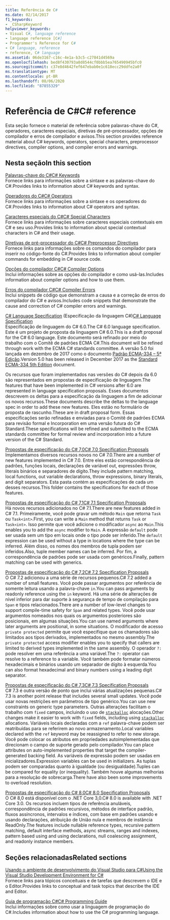 ```yaml
---
title: Referência de C#
ms.date: 02/14/2017
f1_keywords:
- _CSharpKeyword
helpviewer_keywords:
- Visual C#, language reference
- language reference [C#]
- Programmer's Reference for C#
- C# language, reference
- reference, C# language
ms.assetid: 06de3167-c16c-4e1a-b3c5-c27841d4569a
ms.openlocfilehash: bed8f430793a8d8544cf0bbb5ea765490945bfc0
ms.sourcegitcommit: c37e8d4642fef647ebab0e1c618ecc29ddfe2a0f
ms.translationtype: MT
ms.contentlocale: pt-BR
ms.lasthandoff: 08/06/2020
ms.locfileid: "87855329"
---
```

# <a name="c-reference"></a><span data-ttu-id="38327-102">Referência de C#</span><span class="sxs-lookup"><span data-stu-id="38327-102">C# reference</span></span>

<span data-ttu-id="38327-103">Esta seção fornece o material de referência sobre palavras-chave do C#, operadores, caracteres especiais, diretivas de pré-processador, opções de compilador e erros de compilador e avisos.</span><span class="sxs-lookup"><span data-stu-id="38327-103">This section provides reference material about C# keywords, operators, special characters, preprocessor directives, compiler options, and compiler errors and warnings.</span></span>  
  
## <a name="in-this-section"></a><span data-ttu-id="38327-104">Nesta seção</span><span class="sxs-lookup"><span data-stu-id="38327-104">In this section</span></span>

 [<span data-ttu-id="38327-105">Palavras-chave do C#</span><span class="sxs-lookup"><span data-stu-id="38327-105">C# Keywords</span></span>](./keywords/index.md)  
 <span data-ttu-id="38327-106">Fornece links para informações sobre a sintaxe e as palavras-chave do C#.</span><span class="sxs-lookup"><span data-stu-id="38327-106">Provides links to information about C# keywords and syntax.</span></span>  
  
 [<span data-ttu-id="38327-107">Operadores do C#</span><span class="sxs-lookup"><span data-stu-id="38327-107">C# Operators</span></span>](./operators/index.md)  
 <span data-ttu-id="38327-108">Fornece links para informações sobre a sintaxe e os operadores do C#.</span><span class="sxs-lookup"><span data-stu-id="38327-108">Provides links to information about C# operators and syntax.</span></span>  

 [<span data-ttu-id="38327-109">Caracteres especiais do C#</span><span class="sxs-lookup"><span data-stu-id="38327-109">C# Special Characters</span></span>](./tokens/index.md)  
 <span data-ttu-id="38327-110">Fornece links para informações sobre caracteres especiais contextuais em C# e seu uso.</span><span class="sxs-lookup"><span data-stu-id="38327-110">Provides links to information about special contextual characters in C# and their usage.</span></span>  

 [<span data-ttu-id="38327-111">Diretivas de pré-processador do C#</span><span class="sxs-lookup"><span data-stu-id="38327-111">C# Preprocessor Directives</span></span>](./preprocessor-directives/index.md)  
 <span data-ttu-id="38327-112">Fornece links para informações sobre os comandos do compilador para inserir no código-fonte do C#.</span><span class="sxs-lookup"><span data-stu-id="38327-112">Provides links to information about compiler commands for embedding in C# source code.</span></span>  
  
 [<span data-ttu-id="38327-113">Opções do compilador C#</span><span class="sxs-lookup"><span data-stu-id="38327-113">C# Compiler Options</span></span>](./compiler-options/index.md)  
 <span data-ttu-id="38327-114">Inclui informações sobre as opções do compilador e como usá-las.</span><span class="sxs-lookup"><span data-stu-id="38327-114">Includes information about compiler options and how to use them.</span></span>  
  
 [<span data-ttu-id="38327-115">Erros do compilador C#</span><span class="sxs-lookup"><span data-stu-id="38327-115">C# Compiler Errors</span></span>](./compiler-messages/index.md)  
 <span data-ttu-id="38327-116">Inclui snippets de código que demonstram a causa e a correção de erros do compilador do C# e avisos.</span><span class="sxs-lookup"><span data-stu-id="38327-116">Includes code snippets that demonstrate the cause and correction of C# compiler errors and warnings.</span></span>  
  
 <span data-ttu-id="38327-117">[C# Language Specification](../../../_csharplang/spec/introduction.md) (Especificação da linguagem C#)</span><span class="sxs-lookup"><span data-stu-id="38327-117">[C# Language Specification](../../../_csharplang/spec/introduction.md)</span></span>  
 <span data-ttu-id="38327-118">Especificação de linguagem do C# 6.0.</span><span class="sxs-lookup"><span data-stu-id="38327-118">The C# 6.0 language specification.</span></span> <span data-ttu-id="38327-119">Este é um projeto de proposta da linguagem C# 6.0.</span><span class="sxs-lookup"><span data-stu-id="38327-119">This is a draft proposal for the C# 6.0 language.</span></span> <span data-ttu-id="38327-120">Este documento será refinado por meio do trabalho com o Comitê de padrões ECMA C#.</span><span class="sxs-lookup"><span data-stu-id="38327-120">This document will be refined through work with the ECMA C# standards committee.</span></span> <span data-ttu-id="38327-121">A versão 5.0 foi lançada em dezembro de 2017 como o documento [Padrão ECMA-334 – 5ª Edição](https://www.ecma-international.org/publications/files/ECMA-ST/ECMA-334.pdf).</span><span class="sxs-lookup"><span data-stu-id="38327-121">Version 5.0 has been released in December 2017 as the [Standard ECMA-334 5th Edition](https://www.ecma-international.org/publications/files/ECMA-ST/ECMA-334.pdf) document.</span></span>

<span data-ttu-id="38327-122">Os recursos que foram implementados nas versões do C# depois da 6.0 são representados em propostas de especificação de linguagem.</span><span class="sxs-lookup"><span data-stu-id="38327-122">The features that have been implemented in C# versions after 6.0 are represented in language specification proposals.</span></span> <span data-ttu-id="38327-123">Esses documentos descrevem os deltas para a especificação da linguagem a fim de adicionar os novos recursos.</span><span class="sxs-lookup"><span data-stu-id="38327-123">These documents describe the deltas to the language spec in order to add these new features.</span></span> <span data-ttu-id="38327-124">Eles estão no formulário de proposta de rascunho.</span><span class="sxs-lookup"><span data-stu-id="38327-124">These are in draft proposal form.</span></span> <span data-ttu-id="38327-125">Essas especificações serão refinadas e enviadas para o Comitê de padrões ECMA para revisão formal e Incorporation em uma versão futura do C# Standard.</span><span class="sxs-lookup"><span data-stu-id="38327-125">These specifications will be refined and submitted to the ECMA standards committee for formal review and incorporation into a future version of the C# Standard.</span></span>

 [<span data-ttu-id="38327-126">Propostas de especificação do C# 7,0</span><span class="sxs-lookup"><span data-stu-id="38327-126">C# 7.0 Specification Proposals</span></span>](../../../_csharplang/proposals/csharp-7.0/pattern-matching.md)  
 <span data-ttu-id="38327-127">Implementamos diversos recursos novos no C# 7.0.</span><span class="sxs-lookup"><span data-stu-id="38327-127">There are a number of new features implemented in C# 7.0.</span></span> <span data-ttu-id="38327-128">Entre eles estão correspondência de padrões, funções locais, declarações de variável out, expressões throw, literais binários e separadores de dígito.</span><span class="sxs-lookup"><span data-stu-id="38327-128">They include pattern matching, local functions, out variable declarations, throw expressions, binary literals, and digit separators.</span></span> <span data-ttu-id="38327-129">Esta pasta contém as especificações de cada um desses recursos.</span><span class="sxs-lookup"><span data-stu-id="38327-129">This folder contains the specifications for each of those features.</span></span>
  
 [<span data-ttu-id="38327-130">Propostas de especificação do C# 7,1</span><span class="sxs-lookup"><span data-stu-id="38327-130">C# 7.1 Specification Proposals</span></span>](../../../_csharplang/proposals/csharp-7.1/async-main.md)  
 <span data-ttu-id="38327-131">Há novos recursos adicionados no C# 7.1.</span><span class="sxs-lookup"><span data-stu-id="38327-131">There are new features added in C# 7.1.</span></span> <span data-ttu-id="38327-132">Primeiramente, você pode gravar um método `Main` que retorna `Task` ou `Task<int>`.</span><span class="sxs-lookup"><span data-stu-id="38327-132">First, you can write a `Main` method that returns `Task` or `Task<int>`.</span></span> <span data-ttu-id="38327-133">Isso permite que você adicione o modificador `async` ao `Main`.</span><span class="sxs-lookup"><span data-stu-id="38327-133">This enables you to add the `async` modifier to `Main`.</span></span> <span data-ttu-id="38327-134">A expressão `default` pode ser usada sem um tipo em locais onde o tipo pode ser inferido.</span><span class="sxs-lookup"><span data-stu-id="38327-134">The `default` expression can be used without a type in locations where the type can be inferred.</span></span> <span data-ttu-id="38327-135">Além disso, os nomes dos membros de tupla podem ser inferidos.</span><span class="sxs-lookup"><span data-stu-id="38327-135">Also, tuple member names can be inferred.</span></span> <span data-ttu-id="38327-136">Por fim, a correspondência de padrões pode ser usada com genéricos.</span><span class="sxs-lookup"><span data-stu-id="38327-136">Finally, pattern matching can be used with generics.</span></span>

 [<span data-ttu-id="38327-137">Propostas de especificação do C# 7,2</span><span class="sxs-lookup"><span data-stu-id="38327-137">C# 7.2 Specification Proposals</span></span>](../../../_csharplang/proposals/csharp-7.2/readonly-ref.md)  
 <span data-ttu-id="38327-138">O C# 7.2 adicionou a uma série de recursos pequenos.</span><span class="sxs-lookup"><span data-stu-id="38327-138">C# 7.2 added a number of small features.</span></span> <span data-ttu-id="38327-139">Você pode passar argumentos por referência de somente leitura usando a palavra-chave `in`.</span><span class="sxs-lookup"><span data-stu-id="38327-139">You can pass arguments by readonly reference using the `in` keyword.</span></span> <span data-ttu-id="38327-140">Há uma série de alterações de nível inferior para dar suporte à segurança de tempo de compilação para `Span` e tipos relacionados.</span><span class="sxs-lookup"><span data-stu-id="38327-140">There are a number of low-level changes to support compile-time safety for `Span` and related types.</span></span> <span data-ttu-id="38327-141">Você pode usar argumentos nomeados nos quais os argumentos posteriores são posicionais, em algumas situações.</span><span class="sxs-lookup"><span data-stu-id="38327-141">You can use named arguments where later arguments are positional, in some situations.</span></span> <span data-ttu-id="38327-142">O modificador de acesso `private protected` permite que você especifique que os chamadores são limitados aos tipos derivados, implementados no mesmo assembly.</span><span class="sxs-lookup"><span data-stu-id="38327-142">The `private protected` access modifier enables you to specify that callers are limited to derived types implemented in the same assembly.</span></span> <span data-ttu-id="38327-143">O operador `?:` pode resolver em uma referência a uma variável.</span><span class="sxs-lookup"><span data-stu-id="38327-143">The `?:` operator can resolve to a reference to a variable.</span></span> <span data-ttu-id="38327-144">Você também pode formatar números hexadecimais e binários usando um separador de dígito à esquerda.</span><span class="sxs-lookup"><span data-stu-id="38327-144">You can also format hexadecimal and binary numbers using a leading digit separator.</span></span>

 [<span data-ttu-id="38327-145">Propostas de especificação do C# 7,3</span><span class="sxs-lookup"><span data-stu-id="38327-145">C# 7.3 Specification Proposals</span></span>](../../../_csharplang/proposals/csharp-7.3/blittable.md)  
 <span data-ttu-id="38327-146">C# 7.3 é outra versão de ponto que inclui várias atualizações pequenas.</span><span class="sxs-lookup"><span data-stu-id="38327-146">C# 7.3 is another point release that includes several small updates.</span></span> <span data-ttu-id="38327-147">Você pode usar novas restrições em parâmetros de tipo genérico.</span><span class="sxs-lookup"><span data-stu-id="38327-147">You can use new constraints on generic type parameters.</span></span> <span data-ttu-id="38327-148">Outras alterações facilitam o trabalho com `fixed` campos, incluindo o uso de [`stackalloc`](./operators/stackalloc.md) alocações.</span><span class="sxs-lookup"><span data-stu-id="38327-148">Other changes make it easier to work with `fixed` fields, including using [`stackalloc`](./operators/stackalloc.md) allocations.</span></span> <span data-ttu-id="38327-149">Variáveis locais declaradas com a `ref` palavra-chave podem ser reatribuídas para se referirem ao novo armazenamento.</span><span class="sxs-lookup"><span data-stu-id="38327-149">Local variables declared with the `ref` keyword may be reassigned to refer to new storage.</span></span> <span data-ttu-id="38327-150">Você pode colocar os atributos em propriedades autoimplementadas que direcionam o campo de suporte gerado pelo compilador.</span><span class="sxs-lookup"><span data-stu-id="38327-150">You can place attributes on auto-implemented properties that target the compiler-generated backing field.</span></span> <span data-ttu-id="38327-151">As variáveis de expressão podem ser usadas em inicializadores.</span><span class="sxs-lookup"><span data-stu-id="38327-151">Expression variables can be used in initializers.</span></span> <span data-ttu-id="38327-152">As tuplas podem ser comparadas quanto à igualdade (ou desigualdade).</span><span class="sxs-lookup"><span data-stu-id="38327-152">Tuples can be compared for equality (or inequality).</span></span> <span data-ttu-id="38327-153">Também houve algumas melhorias para a resolução de sobrecarga.</span><span class="sxs-lookup"><span data-stu-id="38327-153">There have also been some improvements to overload resolution.</span></span>
  
 [<span data-ttu-id="38327-154">Propostas de especificação do C# 8,0</span><span class="sxs-lookup"><span data-stu-id="38327-154">C# 8.0 Specification Proposals</span></span>](../../../_csharplang/proposals/csharp-8.0/nullable-reference-types.md)  
 <span data-ttu-id="38327-155">O C# 8,0 está disponível com o .NET Core 3,0.</span><span class="sxs-lookup"><span data-stu-id="38327-155">C# 8.0 is available with .NET Core 3.0.</span></span> <span data-ttu-id="38327-156">Os recursos incluem tipos de referência anuláveis, correspondência de padrões recursivos, métodos de interface padrão, fluxos assíncronos, intervalos e índices, com base em padrões usando e usando declarações, atribuição de União nula e membros de instância ReadOnly.</span><span class="sxs-lookup"><span data-stu-id="38327-156">The features include nullable reference types, recursive pattern matching, default interface methods, async streams, ranges and indexes, pattern based using and using declarations, null coalescing assignment, and readonly instance members.</span></span>
  
## <a name="related-sections"></a><span data-ttu-id="38327-157">Seções relacionadas</span><span class="sxs-lookup"><span data-stu-id="38327-157">Related sections</span></span>  

 [<span data-ttu-id="38327-158">Usando o ambiente de desenvolvimento do Visual Studio para C#</span><span class="sxs-lookup"><span data-stu-id="38327-158">Using the Visual Studio Development Environment for C#</span></span>](/visualstudio/get-started/csharp)  
 <span data-ttu-id="38327-159">Fornece links para tópicos conceituais e de tarefas que descrevem o IDE e o Editor.</span><span class="sxs-lookup"><span data-stu-id="38327-159">Provides links to conceptual and task topics that describe the IDE and Editor.</span></span>  
  
 [<span data-ttu-id="38327-160">Guia de programação C#</span><span class="sxs-lookup"><span data-stu-id="38327-160">C# Programming Guide</span></span>](../programming-guide/index.md)  
 <span data-ttu-id="38327-161">Inclui informações sobre como usar a linguagem de programação do C#.</span><span class="sxs-lookup"><span data-stu-id="38327-161">Includes information about how to use the C# programming language.</span></span>
